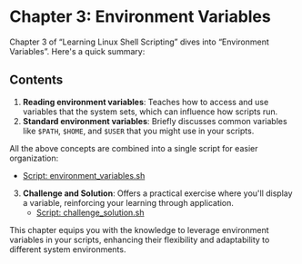 # Chapter 3: Environment Variables

Chapter 3 of “Learning Linux Shell Scripting” dives into “Environment Variables”. Here's a quick summary:

## Contents

1. **Reading environment variables**: Teaches how to access and use variables that the system sets, which can influence how scripts run.
2. **Standard environment variables**: Briefly discusses common variables like `$PATH`, `$HOME`, and `$USER` that you might use in your scripts.

All the above concepts are combined into a single script for easier organization:
- [Script: environment_variables.sh](environment_variables.sh)

3. **Challenge and Solution**: Offers a practical exercise where you'll display a variable, reinforcing your learning through application.
   - [Script: challenge_solution.sh](challenge_solution.sh)

This chapter equips you with the knowledge to leverage environment variables in your scripts, enhancing their flexibility and adaptability to different system environments.
